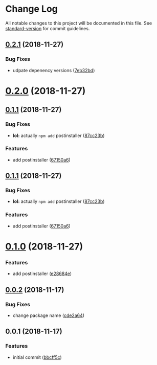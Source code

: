 # Change Log

All notable changes to this project will be documented in this file. See [standard-version](https://github.com/conventional-changelog/standard-version) for commit guidelines.

<a name="0.2.1"></a>
## [0.2.1](https://github.com/AndreasPizsa/setup-browser-env/compare/v0.2.0...v0.2.1) (2018-11-27)


### Bug Fixes

* udpate depenency versions ([7eb32bd](https://github.com/AndreasPizsa/setup-browser-env/commit/7eb32bd))



<a name="0.2.0"></a>
# [0.2.0](https://github.com/AndreasPizsa/browser-env-register/compare/v0.1.1...v0.2.0) (2018-11-27)



<a name="0.1.1"></a>
## [0.1.1](https://github.com/AndreasPizsa/browser-env-register/compare/v0.0.2...v0.1.1) (2018-11-27)


### Bug Fixes

* **lol:** actually `npm add` postinstaller ([87cc23b](https://github.com/AndreasPizsa/browser-env-register/commit/87cc23b))


### Features

* add postinstaller ([67150a6](https://github.com/AndreasPizsa/browser-env-register/commit/67150a6))



<a name="0.1.1"></a>
## [0.1.1](https://github.com/AndreasPizsa/browser-env-register/compare/v0.0.2...v0.1.1) (2018-11-27)


### Bug Fixes

* **lol:** actually `npm add` postinstaller ([87cc23b](https://github.com/AndreasPizsa/browser-env-register/commit/87cc23b))


### Features

* add postinstaller ([67150a6](https://github.com/AndreasPizsa/browser-env-register/commit/67150a6))



<a name="0.1.0"></a>
# [0.1.0](https://github.com/AndreasPizsa/browser-env-register/compare/v0.0.2...v0.1.0) (2018-11-27)


### Features

* add postinstaller ([e28684e](https://github.com/AndreasPizsa/browser-env-register/commit/e28684e))



<a name="0.0.2"></a>
## [0.0.2](https://github.com/AndreasPizsa/browser-env-register/compare/v0.0.1...v0.0.2) (2018-11-17)


### Bug Fixes

* change package name ([cde2a64](https://github.com/AndreasPizsa/browser-env-register/commit/cde2a64))



<a name="0.0.1"></a>
## 0.0.1 (2018-11-17)


### Features

* initial commit ([bbcff5c](https://github.com/AndreasPizsa/browser-env-register/commit/bbcff5c))
